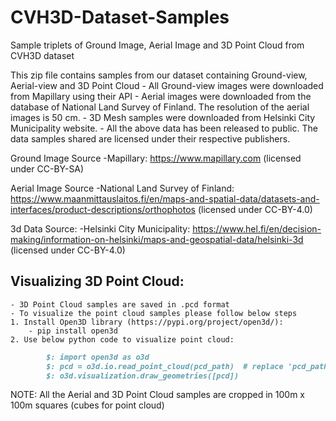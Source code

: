 # CVH3D-Dataset-Samples
Sample triplets of Ground Image, Aerial Image and 3D Point Cloud from CVH3D dataset

This zip file contains samples from our dataset containing Ground-view, Aerial-view and 3D Point Cloud
	- All Ground-view images were downloaded from Mapillary using their API
	- Aerial images were downloaded from the database of National Land Survey of Finland. The resolution of the aerial images is 50 cm.
	- 3D Mesh samples were downloaded from Helsinki City Municipality website.
	- All the above data has been released to public. The data samples shared are licensed under their respective publishers.

Ground Image Source
-Mapillary: https://www.mapillary.com
(licensed under CC-BY-SA)
 
Aerial Image Source
-National Land Survey of Finland:
https://www.maanmittauslaitos.fi/en/maps-and-spatial-data/datasets-and-interfaces/product-descriptions/orthophotos
(licensed under CC-BY-4.0)
 
3d Data Source:
-Helsinki City Municipality: https://www.hel.fi/en/decision-making/information-on-helsinki/maps-and-geospatial-data/helsinki-3d
(licensed under CC-BY-4.0)


## Visualizing 3D Point Cloud:
	- 3D Point Cloud samples are saved in .pcd format
	- To visualize the point cloud samples please follow below steps
	1. Install Open3D library (https://pypi.org/project/open3d/):
		- pip install open3d
	2. Use below python code to visualize point cloud:
 
```markdown
		$: import open3d as o3d
		$: pcd = o3d.io.read_point_cloud(pcd_path)  # replace 'pcd_path' with path to the pcd sample
		$: o3d.visualization.draw_geometries([pcd])
```

NOTE: All the Aerial and 3D Point Cloud samples are cropped in 100m x 100m squares (cubes for point cloud)
